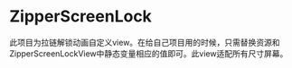 # ZipperScreenLock
此项目为拉链解锁动画自定义view。在给自己项目用的时候，只需替换资源和ZipperScreenLockView中静态变量相应的值即可。此view适配所有尺寸屏幕。
